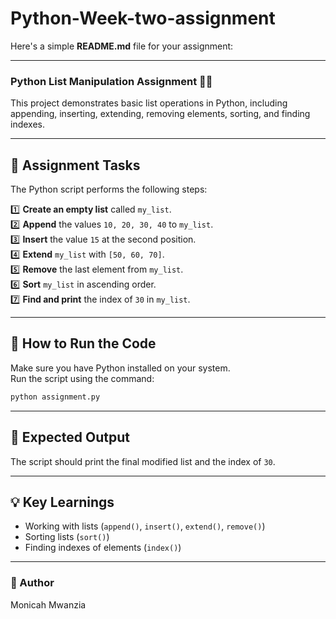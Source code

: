 # Python-Week-two-assignment
Here's a simple **README.md** file for your assignment:  

---

### **Python List Manipulation Assignment** 🐍📜  

This project demonstrates basic list operations in Python, including appending, inserting, extending, removing elements, sorting, and finding indexes.  

---

## **📝 Assignment Tasks**  
The Python script performs the following steps:  

1️⃣ **Create an empty list** called `my_list`.  
2️⃣ **Append** the values `10, 20, 30, 40` to `my_list`.  
3️⃣ **Insert** the value `15` at the second position.  
4️⃣ **Extend** `my_list` with `[50, 60, 70]`.  
5️⃣ **Remove** the last element from `my_list`.  
6️⃣ **Sort** `my_list` in ascending order.  
7️⃣ **Find and print** the index of `30` in `my_list`.  

---

## **🔧 How to Run the Code**  
Make sure you have Python installed on your system.  
Run the script using the command:  

```sh
python assignment.py
```

---

## **📌 Expected Output**  
The script should print the final modified list and the index of `30`.  

---

## **💡 Key Learnings**  
- Working with lists (`append()`, `insert()`, `extend()`, `remove()`)  
- Sorting lists (`sort()`)  
- Finding indexes of elements (`index()`)  

---

### **📌 Author**  
Monicah Mwanzia

